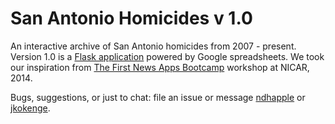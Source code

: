 San Antonio Homicides v 1.0
===========================
An interactive archive of San Antonio homicides from 2007 - present.  Version 1.0 is a [Flask application](http://flask.pocoo.org/) powered by Google spreadsheets.  We took our inspiration from [The First News Apps Bootcamp](http://first-news-app.readthedocs.org/en/latest/) workshop at NICAR, 2014.  

Bugs, suggestions, or just to chat: file an issue or message
[ndhapple](https://github.com/ndhapple) or [jkokenge](https://github.com/jkokenge).  

